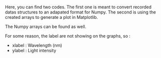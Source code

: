 Here, you can find two codes. The first one is meant to convert recorded datas structures to an adapated format for Numpy. The second is using the created arrays to generate a plot in Matplotlib.

The Numpy arrays can be found as well.

For some reason, the label are not showing on the graphs, so :
  - xlabel : Wavelength (nm)
  - ylabel : Light intensity
